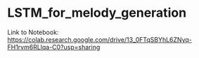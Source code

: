 # LSTM_for_melody_generation

Link to Notebook: https://colab.research.google.com/drive/13_0FTqSBYhL6ZNyq-FH1rvm6RLlqa-C0?usp=sharing
